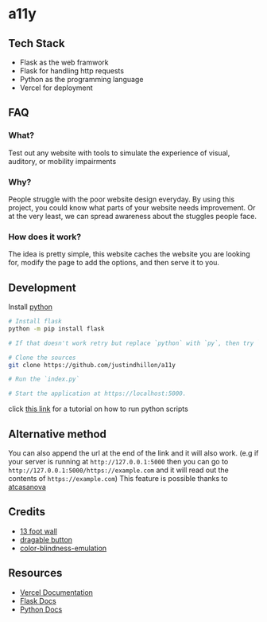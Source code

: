 # a11y

## Tech Stack

- Flask as the web framwork
- Flask for handling http requests
- Python as the programming language
- Vercel for deployment

## FAQ

### What?
Test out any website with tools to simulate the experience of visual, auditory, or mobility impairments

### Why?
People struggle with the poor website design everyday. By using this project, you could know what parts of your website needs improvement. Or at the very least, we can spread awareness about the stuggles people face.

### How does it work?
The idea is pretty simple, this website caches the website you are looking for, modify the page to add the options, and then serve it to you.

## Development

Install [python](https://www.python.org/downloads/)

```sh
# Install flask
python -m pip install flask

# If that doesn't work retry but replace `python` with `py`, then try `python3`, then try `py3`

# Clone the sources
git clone https://github.com/justindhillon/a11y

# Run the `index.py`

# Start the application at https://localhost:5000.
```

click [this link](https://realpython.com/run-python-scripts/) for a tutorial on how to run python scripts

## Alternative method

You can also append the url at the end of the link and it will also work. (e.g if your server is running at `http://127.0.0.1:5000` then you can go to `http://127.0.0.1:5000/https://example.com` and it will read out the contents of `https://example.com`)
This feature is possible thanks to [atcasanova](https://github.com/atcasanova)

## Credits
- [13 foot wall](https://github.com/wasi-master/13ft)
- [dragable button](https://github.com/livebloggerofficial/Draggable-Button)
- [color-blindness-emulation](https://github.com/hail2u/color-blindness-emulation)

## Resources
- [Vercel Documentation](https://vercel.com/docs)
- [Flask Docs](https://flask.palletsprojects.com/en/3.0.x/)
- [Python Docs](https://docs.python.org/3/)
